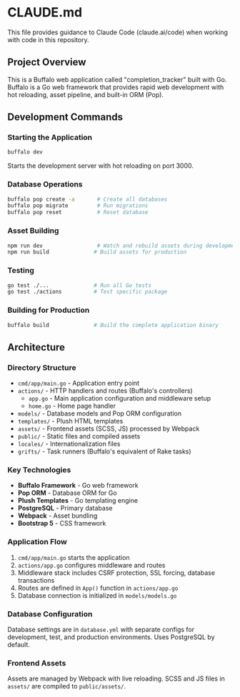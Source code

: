 # CLAUDE.md

This file provides guidance to Claude Code (claude.ai/code) when working with code in this repository.

## Project Overview

This is a Buffalo web application called "completion_tracker" built with Go. Buffalo is a Go web framework that provides rapid web development with hot reloading, asset pipeline, and built-in ORM (Pop).

## Development Commands

### Starting the Application
```bash
buffalo dev
```
Starts the development server with hot reloading on port 3000.

### Database Operations
```bash
buffalo pop create -a       # Create all databases
buffalo pop migrate         # Run migrations
buffalo pop reset           # Reset database
```

### Asset Building
```bash
npm run dev                 # Watch and rebuild assets during development
npm run build              # Build assets for production
```

### Testing
```bash
go test ./...              # Run all Go tests
go test ./actions          # Test specific package
```

### Building for Production
```bash
buffalo build              # Build the complete application binary
```

## Architecture

### Directory Structure
- `cmd/app/main.go` - Application entry point
- `actions/` - HTTP handlers and routes (Buffalo's controllers)
  - `app.go` - Main application configuration and middleware setup
  - `home.go` - Home page handler
- `models/` - Database models and Pop ORM configuration
- `templates/` - Plush HTML templates
- `assets/` - Frontend assets (SCSS, JS) processed by Webpack
- `public/` - Static files and compiled assets
- `locales/` - Internationalization files
- `grifts/` - Task runners (Buffalo's equivalent of Rake tasks)

### Key Technologies
- **Buffalo Framework** - Go web framework
- **Pop ORM** - Database ORM for Go
- **Plush Templates** - Go templating engine
- **PostgreSQL** - Primary database
- **Webpack** - Asset bundling
- **Bootstrap 5** - CSS framework

### Application Flow
1. `cmd/app/main.go` starts the application
2. `actions/app.go` configures middleware and routes
3. Middleware stack includes CSRF protection, SSL forcing, database transactions
4. Routes are defined in `App()` function in `actions/app.go`
5. Database connection is initialized in `models/models.go`

### Database Configuration
Database settings are in `database.yml` with separate configs for development, test, and production environments. Uses PostgreSQL by default.

### Frontend Assets
Assets are managed by Webpack with live reloading. SCSS and JS files in `assets/` are compiled to `public/assets/`.